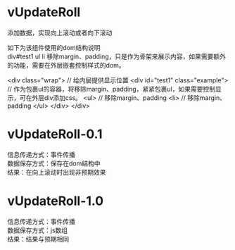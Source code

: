 # vUpdateRoll
添加数据，实现向上滚动或者向下滚动

如下为该组件使用的dom结构说明<br>
div#test1 ul li  移除margin、padding，只是作为骨架来展示内容，如果需要额外的功能，需要在外层嵌套控制样式的dom。

\<div class="wrap"> // 给内层提供显示位置
	\<div id="test1" class="example"> // 作为包裹ul的容器，将移除margin、padding，紧紧包裹ul，如果需要控制显示，可在外层div添加css。
		\<ul> // 移除margin、padding
			\<li></li> // 移除margin、padding
		\</ul>
	\</div>
\</div>

# vUpdateRoll-0.1
信息传递方式：事件传播<br>
数据保存方式：保存在dom结构中<br>
结果：在向上滚动时出现非预期效果<br>

# vUpdateRoll-1.0
信息传递方式：事件传播 <br>
数据保存方式：js数组<br>
结果：结果与预期相同<br>

